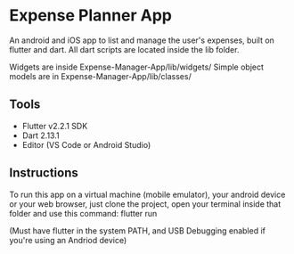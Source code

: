 # Expense Planner App

An android and iOS app to list and manage the user's expenses, built on flutter and dart.
All dart scripts are located inside the lib folder.

Widgets are inside Expense-Manager-App/lib/widgets/
Simple object models are in Expense-Manager-App/lib/classes/

## Tools
- Flutter v2.2.1 SDK
- Dart 2.13.1
- Editor (VS Code or Android Studio)

## Instructions
To run this app on a virtual machine (mobile emulator), your android device or your web browser, just clone the project, open your terminal inside that folder and use this command: flutter run

(Must have flutter in the system PATH, and USB Debugging enabled if you're using an Andriod device)


